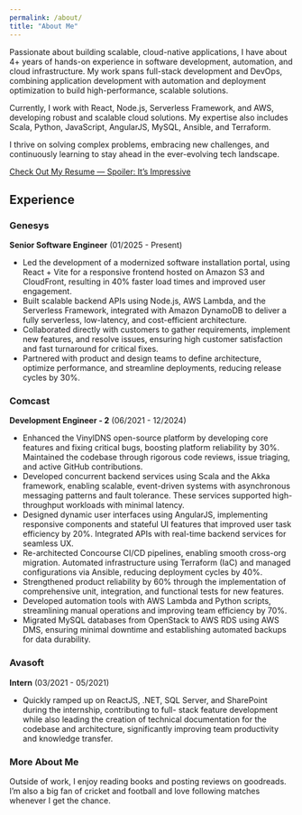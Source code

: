 ```yaml
---
permalink: /about/
title: "About Me"
---
```


Passionate about building scalable, cloud-native applications, I have about 4+ years of hands-on experience in software development, automation, and cloud infrastructure. My work spans full-stack development and DevOps, combining application development with automation and deployment optimization to build high-performance, scalable solutions.

Currently, I work with React, Node.js, Serverless Framework, and AWS, developing robust and scalable cloud solutions. My expertise also includes Scala, Python, JavaScript, AngularJS, MySQL, Ansible, and Terraform.

I thrive on solving complex problems, embracing new challenges, and continuously learning to stay ahead in the ever-evolving tech landscape.

[Check Out My Resume — Spoiler: It’s Impressive](/assets/Resume.pdf)

## Experience

### Genesys  
**Senior Software Engineer** (01/2025 - Present)  
- Led the development of a modernized software installation portal, using React + Vite for a responsive frontend hosted on Amazon S3 and CloudFront, resulting in 40% faster load times and improved user engagement.
- Built scalable backend APIs using Node.js, AWS Lambda, and the Serverless Framework, integrated with Amazon DynamoDB to deliver a fully serverless, low-latency, and cost-efficient architecture.
- Collaborated directly with customers to gather requirements, implement new features, and resolve issues, ensuring high customer satisfaction and fast turnaround for critical fixes.
- Partnered with product and design teams to define architecture, optimize performance, and streamline deployments, reducing release cycles by 30%.

### Comcast  
**Development Engineer - 2** (06/2021 - 12/2024)  
- Enhanced the VinylDNS open-source platform by developing core features and fixing critical bugs, boosting platform reliability by 30%. Maintained the codebase through rigorous code reviews, issue triaging, and active GitHub contributions.
- Developed concurrent backend services using Scala and the Akka framework, enabling scalable, event-driven systems with asynchronous messaging patterns and fault tolerance. These services supported high-throughput workloads with minimal latency.
- Designed dynamic user interfaces using AngularJS, implementing responsive components and stateful UI features that improved user task efficiency by 20%. Integrated APIs with real-time backend services for seamless UX.
- Re-architected Concourse CI/CD pipelines, enabling smooth cross-org migration. Automated infrastructure using Terraform (IaC) and managed configurations via Ansible, reducing deployment cycles by 40%.
- Strengthened product reliability by 60% through the implementation of comprehensive unit, integration, and functional tests for new features.
- Developed automation tools with AWS Lambda and Python scripts, streamlining manual operations and improving team efficiency by 70%.
- Migrated MySQL databases from OpenStack to AWS RDS using AWS DMS, ensuring minimal downtime and establishing automated backups for data durability.

### Avasoft  
**Intern** (03/2021 - 05/2021)  
- Quickly ramped up on ReactJS, .NET, SQL Server, and SharePoint during the internship, contributing to full- stack feature development while also leading the creation of technical documentation for the codebase and architecture, significantly improving team productivity and knowledge transfer.

### More About Me  
Outside of work, I enjoy reading books and posting reviews on goodreads. I’m also a big fan of cricket and football and love following matches whenever I get the chance.  
